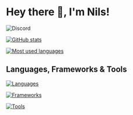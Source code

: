 # Hey there 👋, I'm Nils!

![Discord](https://img.shields.io/badge/Discord-rebux777-blueviolet)

[![GitHub stats](https://github-readme-stats.vercel.app/api?username=7rebux&theme=ayu-mirage&show_icons=true&include_all_commits=false)](https://github.com/anuraghazra/github-readme-stats)

[![Most used languages](https://github-readme-stats.vercel.app/api/top-langs/?username=7rebux&theme=ayu-mirage&layout=compact)](https://github.com/anuraghazra/github-readme-stats)

## Languages, Frameworks & Tools

[![Languages](https://skillicons.dev/icons?i=java,kotlin,python,mysql,c,ts,js,html,css,sass)](https://skillicons.dev)

[![Frameworks](https://skillicons.dev/icons?i=nodejs,react,electron,flask)](https://skillicons.dev)

[![Tools](https://skillicons.dev/icons?i=linux,idea,eclipse,vscode,figma,git)](https://skillicons.dev)
